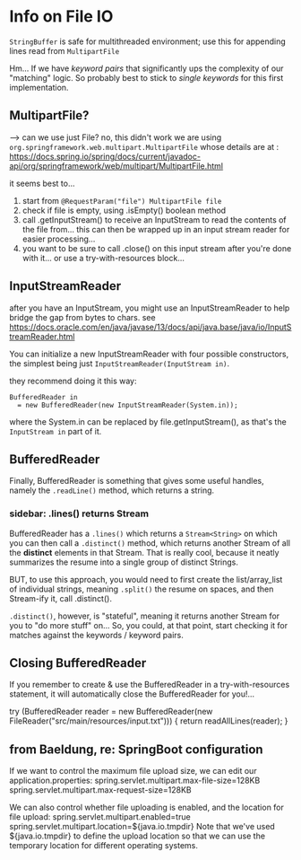 # Info on File IO

`StringBuffer` is safe for multithreaded environment; use this for appending lines read from `MultipartFile`

Hm... If we have _keyword pairs_ that significantly ups the complexity of our "matching" logic. So probably best to stick to _single keywords_ for this first implementation.

## MultipartFile?  
--> can we use just File? no, this didn't work
we are using `org.springframework.web.multipart.MultipartFile`
whose details are at :
https://docs.spring.io/spring/docs/current/javadoc-api/org/springframework/web/multipart/MultipartFile.html

it seems best to...
1. start from `@RequestParam("file") MultipartFile file`
2. check if file is empty, using .isEmpty() boolean method
3. call .getInputStream() to receive an InputStream to read the contents of the file from... this can then be wrapped up in an input stream reader for easier processing...
4. you want to be sure to call .close() on this input stream after you're done with it... or use a try-with-resources block...

## InputStreamReader

after you have an InputStream, you might use an InputStreamReader to help bridge the gap from bytes to chars.
see https://docs.oracle.com/en/java/javase/13/docs/api/java.base/java/io/InputStreamReader.html

You can initialize a new InputStreamReader with four possible constructors, the simplest being just `InputStreamReader​(InputStream in)`.

they recommend doing it this way:
```
BufferedReader in
  = new BufferedReader(new InputStreamReader(System.in));
```
where the System.in can be replaced by file.getInputStream(), as that's the `InputStream in` part of it.

## BufferedReader

Finally, BufferedReader is something that gives some useful handles, namely the `.readLine()` method, which returns a string.

### sidebar: .lines() returns Stream
BufferedReader has a `.lines()` which returns a `Stream<String>` on which you can then call a `.distinct()` method, which returns another Stream<String> of all the **distinct** elements in that Stream. That is really cool, because it neatly summarizes the resume into a single group of distinct Strings.

BUT, to use this approach, you would need to first create the list/array_list of individual strings, meaning `.split()` the resume on spaces, and then Stream-ify it, call .distinct().

`.distinct()`, however, is "stateful", meaning it returns another Stream for you to "do more stuff" on... So, you could, at that point, start checking it for matches against the keywords / keyword pairs.

## Closing BufferedReader

If you remember to create & use the BufferedReader in a try-with-resources statement, it will automatically close the BufferedReader for you!...

try (BufferedReader reader =
       new BufferedReader(new FileReader("src/main/resources/input.txt"))) {
    return readAllLines(reader);
}

## from Baeldung, re: SpringBoot configuration

If we want to control the maximum file upload size, we can edit our application.properties:
spring.servlet.multipart.max-file-size=128KB
spring.servlet.multipart.max-request-size=128KB

We can also control whether file uploading is enabled, and the location for file upload:
spring.servlet.multipart.enabled=true
spring.servlet.multipart.location=${java.io.tmpdir}
Note that we've used ${java.io.tmpdir} to define the upload location so that we can use the temporary location for different operating systems.
